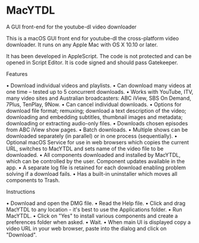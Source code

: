 # MacYTDL
A GUI front-end for the youtube-dl video downloader

This is a macOS GUI front end for youtube-dl the cross-platform video downloader. It runs on any Apple Mac with OS X 10.10 or later.

It has been developed in AppleScript. The code is not protected and can be opened in Script Editor. It is code signed and should pass Gatekeeper.

Features

• Download individual videos and playlists.
• Can download many videos at one time – tested up to 5 concurrent downloads.
• Works with YouTube, ITV, many video sites and Australian broadcasters: ABC iView, SBS On Demand, 7Plus, TenPlay, 9Now.
• Can cancel individual downloads.
• Options for download file format; remuxing; download a text description of the video; downloading and embedding subtitles, thumbnail images and metadata; downloading or extracting audio-only files.
• Downloads chosen episodes from ABC iView show pages.
• Batch downloads.
• Multiple shows can be downloaded separately (in parallel) or in one process (sequentially).
• Optional macOS Service for use in web browsers which copies the current URL, switches to MacYTDL and sets name of the video file to be downloaded.
• All components downloaded and installed by MacYTDL, which can be controlled by the user. Component updates available in the app.
• A separate log file is retained for each download enabling problem solving if a download fails.
• Has a built-in uninstaller which moves all components to Trash.

Instructions

• Download and open the DMG file.
• Read the Help file.
• Click and drag MacYTDL to any location - it's best to use the Applications folder.
• Run MacYTDL.
• Click on "Yes" to install various components and create a preferences folder when asked.
• Wait.
• When main UI is displayed copy a video URL in your web browser, paste into the dialog and click on "Download".

